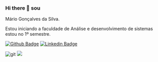### Hi there 👋 sou 

Mário Gonçalves da Silva.

<p> Estou iniciando a faculdade de Análise e desenvolvimento de sistemas estou no 1º semestre.</p>


[![Github Badge](https://img.shields.io/badge/-Github-000?style=flat-square&logo=Github&logoColor=white&link=https://github.com/Rafyy2102)](https://github.com/MarioMess)
[![Linkedin Badge](https://img.shields.io/badge/-LinkedIn-blue?style=flat-square&logo=Linkedin&logoColor=white&link=https://www.linkedin.com/in/m%C3%A1rio-gon%C3%A7alves-da-silva-19b418206//)](https://www.linkedin.com/in/m%C3%A1rio-gon%C3%A7alves-da-silva-19b418206/)

![git](https://user-images.githubusercontent.com/78670218/107778277-a638fb80-6d22-11eb-9041-dfb283c6e621.jpg)
![](https://github-readme-stats.vercel.app/api?username=MarioMess&show_icons=true&theme=merko)
<!--
**MarioMess/MarioMess** is a ✨ _special_ ✨ repository because its `README.md` (this file) appears on your GitHub profile.

Here are some ideas to get you started:

- 🔭 I’m currently working on ...
- 🌱 I’m currently learning ...
- 👯 I’m looking to collaborate on ...
- 🤔 I’m looking for help with ...
- 💬 Ask me about ...
- 📫 How to reach me: ...
- 😄 Pronouns: ...
- ⚡ Fun fact: ...
-->
